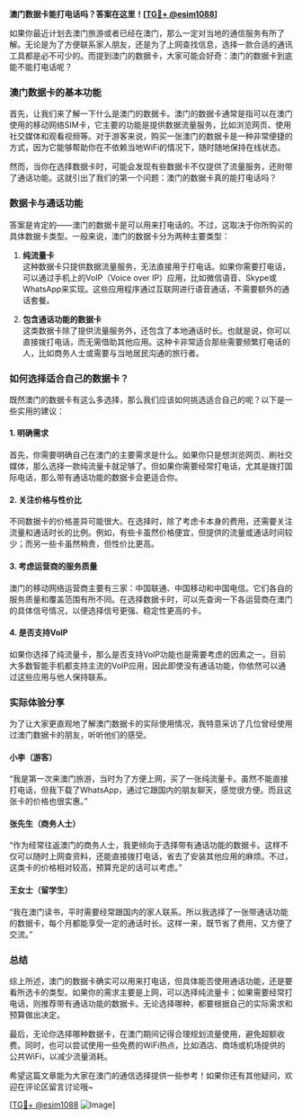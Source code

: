 **澳门数据卡能打电话吗？答案在这里！[[TG💪+ @esim1088](https://t.me/s/esim1088)]**

如果你最近计划去澳门旅游或者已经在澳门，那么一定对当地的通信服务有所了解。无论是为了方便联系家人朋友，还是为了上网查找信息，选择一款合适的通讯工具都是必不可少的。而提到澳门的数据卡，大家可能会好奇：澳门的数据卡到底能不能打电话呢？

### 澳门数据卡的基本功能

首先，让我们来了解一下什么是澳门的数据卡。澳门的数据卡通常是指可以在澳门使用的移动网络SIM卡，它主要的功能是提供数据流量服务，比如浏览网页、使用社交媒体和观看视频等。对于游客来说，购买一张澳门的数据卡是一种非常便捷的方式，因为它能够帮助你在不依赖当地WiFi的情况下，随时随地保持在线状态。

然而，当你在选择数据卡时，可能会发现有些数据卡不仅提供了流量服务，还附带了通话功能。这就引出了我们的第一个问题：澳门的数据卡真的能打电话吗？

### 数据卡与通话功能

答案是肯定的——澳门的数据卡是可以用来打电话的。不过，这取决于你所购买的具体数据卡类型。一般来说，澳门的数据卡分为两种主要类型：

1. **纯流量卡**  
   这种数据卡只提供数据流量服务，无法直接用于打电话。如果你需要打电话，可以通过手机上的VoIP（Voice over IP）应用，比如微信语音、Skype或WhatsApp来实现。这些应用程序通过互联网进行语音通话，不需要额外的通话套餐。

2. **包含通话功能的数据卡**  
   这类数据卡除了提供流量服务外，还包含了本地通话时长。也就是说，你可以直接拨打电话，而无需借助其他应用。这种卡非常适合那些需要频繁打电话的人，比如商务人士或需要与当地居民沟通的旅行者。

### 如何选择适合自己的数据卡？

既然澳门的数据卡有这么多选择，那么我们应该如何挑选适合自己的呢？以下是一些实用的建议：

#### 1. 明确需求
首先，你需要明确自己在澳门的主要需求是什么。如果你只是想浏览网页、刷社交媒体，那么选择一款纯流量卡就足够了。但如果你需要经常打电话，尤其是拨打国际电话，那么带有通话功能的数据卡会更适合你。

#### 2. 关注价格与性价比
不同数据卡的价格差异可能很大。在选择时，除了考虑卡本身的费用，还需要关注流量和通话时长的比例。例如，有些卡虽然价格便宜，但提供的流量或通话时间较少；而另一些卡虽然稍贵，但性价比更高。

#### 3. 考虑运营商的服务质量
澳门的移动网络运营商主要有三家：中国联通、中国移动和中国电信。它们各自的服务质量和覆盖范围有所不同。在选择数据卡时，可以先查询一下各运营商在澳门的具体信号情况，以便选择信号更强、稳定性更高的卡。

#### 4. 是否支持VoIP
如果你选择了纯流量卡，那么是否支持VoIP功能也是需要考虑的因素之一。目前大多数智能手机都支持主流的VoIP应用，因此即使没有通话功能，你依然可以通过这些应用与他人保持联系。

### 实际体验分享

为了让大家更直观地了解澳门数据卡的实际使用情况，我特意采访了几位曾经使用过澳门数据卡的朋友，听听他们的感受。

#### 小李（游客）
“我是第一次来澳门旅游，当时为了方便上网，买了一张纯流量卡。虽然不能直接打电话，但我下载了WhatsApp，通过它跟国内的朋友聊天，感觉很方便。而且这张卡的价格也很实惠。”

#### 张先生（商务人士）
“作为经常往返澳门的商务人士，我更倾向于选择带有通话功能的数据卡。这样不仅可以随时上网查资料，还能直接拨打电话，省去了安装其他应用的麻烦。不过，这类卡的价格相对较高，预算充足的话可以考虑。”

#### 王女士（留学生）
“我在澳门读书，平时需要经常跟国内的家人联系。所以我选择了一张带通话功能的数据卡，每个月都能享受一定的通话时长。这样一来，既节省了费用，又方便了交流。”

### 总结

综上所述，澳门的数据卡确实可以用来打电话，但具体能否使用通话功能，还是要看所选卡的类型。如果你的需求主要是上网，可以选择纯流量卡；如果需要经常打电话，则推荐带有通话功能的数据卡。无论选择哪种，都要根据自己的实际需求和预算做出决定。

最后，无论你选择哪种数据卡，在澳门期间记得合理规划流量使用，避免超额收费。同时，也可以尝试使用一些免费的WiFi热点，比如酒店、商场或机场提供的公共WiFi，以减少流量消耗。

希望这篇文章能为大家在澳门的通信选择提供一些参考！如果你还有其他疑问，欢迎在评论区留言讨论哦~

[[TG💪+ @esim1088](https://t.me/s/esim1088) ![Image](https://i.postimg.cc/4NQfJmqS/Snipaste-2025-05-13-00-14-12.png)]